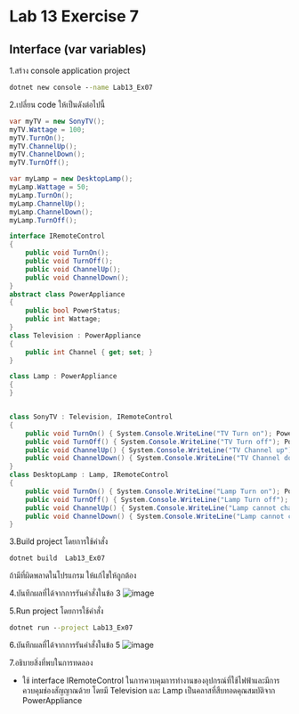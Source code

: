# Lab 13 Exercise 7

## Interface (var variables)

1.สร้าง console application project

```cmd
dotnet new console --name Lab13_Ex07
```

2.เปลี่ยน code ให้เป็นดังต่อไปนี้

```cs
var myTV = new SonyTV();
myTV.Wattage = 100;
myTV.TurnOn();
myTV.ChannelUp();
myTV.ChannelDown();
myTV.TurnOff();

var myLamp = new DesktopLamp();
myLamp.Wattage = 50;
myLamp.TurnOn();
myLamp.ChannelUp();
myLamp.ChannelDown();
myLamp.TurnOff();

interface IRemoteControl
{
    public void TurnOn();
    public void TurnOff();
    public void ChannelUp();
    public void ChannelDown();
}
abstract class PowerAppliance
{
    public bool PowerStatus;
    public int Wattage;
}
class Television : PowerAppliance
{
    public int Channel { get; set; }
}

class Lamp : PowerAppliance
{
}


class SonyTV : Television, IRemoteControl
{
    public void TurnOn() { System.Console.WriteLine("TV Turn on"); PowerStatus = true; }
    public void TurnOff() { System.Console.WriteLine("TV Turn off"); PowerStatus = false; }
    public void ChannelUp() { System.Console.WriteLine("TV Channel up"); }
    public void ChannelDown() { System.Console.WriteLine("TV Channel down"); }
}
class DesktopLamp : Lamp, IRemoteControl
{
    public void TurnOn() { System.Console.WriteLine("Lamp Turn on"); PowerStatus = true; }
    public void TurnOff() { System.Console.WriteLine("Lamp Turn off"); PowerStatus = false; }
    public void ChannelUp() { System.Console.WriteLine("Lamp cannot change channel"); }
    public void ChannelDown() { System.Console.WriteLine("Lamp cannot change channel"); }
}
```

3.Build project โดยการใช้คำสั่ง

```cmd
dotnet build  Lab13_Ex07
```

ถ้ามีที่ผิดพลาดในโปรแกรม ให้แก้ไขให้ถูกต้อง

4.บันทึกผลที่ได้จากการรันคำสั่งในข้อ 3
![image](https://github.com/65030121natthamon/03376836-OOP-2566-Lab-13/assets/144195611/cc1f8c90-58f8-4809-8d44-0f66a9dc2945)

5.Run project โดยการใช้คำสั่ง

```cmd
dotnet run --project Lab13_Ex07
```

6.บันทึกผลที่ได้จากการรันคำสั่งในข้อ 5
![image](https://github.com/65030121natthamon/03376836-OOP-2566-Lab-13/assets/144195611/c5e49458-38ad-40a1-a609-87276b669375)

7.อธิบายสิ่งที่พบในการทดลอง
- ใช้ interface IRemoteControl ในการควบคุมการทำงานของอุปกรณ์ที่ใช้ไฟฟ้าและมีการควบคุมช่องสัญญาณด้วย โดยมี Television และ Lamp เป็นคลาสที่สืบทอดคุณสมบัติจาก PowerAppliance
